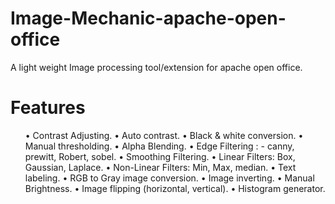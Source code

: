 # Image-Mechanic-apache-open-office

A light weight Image processing tool/extension for apache open office.

# Features
<ul>
•	Contrast Adjusting.
•	Auto contrast.
•	Black & white conversion.
•	Manual thresholding.
•	Alpha Blending.
•	Edge Filtering : - canny, prewitt, Robert, sobel.
•	Smoothing Filtering.
•	Linear Filters: Box, Gaussian, Laplace.
•	Non-Linear Filters: Min, Max, median.
•	Text labeling.
•	RGB to Gray image conversion.
•	Image inverting.
•	Manual Brightness.
•	Image flipping (horizontal, vertical).
•	Histogram generator.
</ul>

